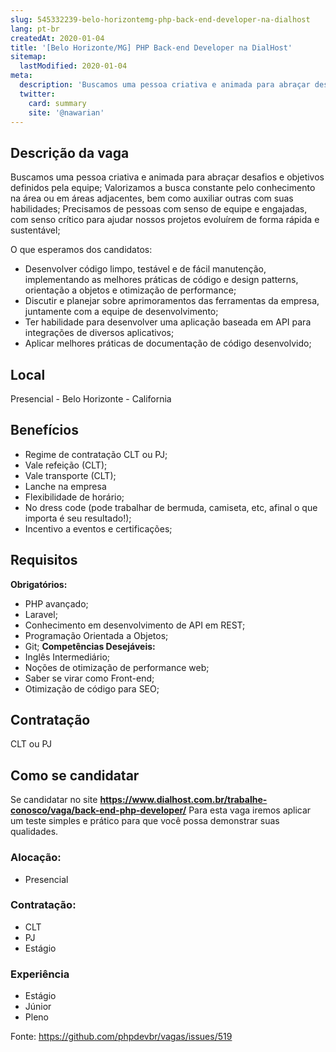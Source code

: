 ```yaml
---
slug: 545332239-belo-horizontemg-php-back-end-developer-na-dialhost
lang: pt-br
createdAt: 2020-01-04
title: '[Belo Horizonte/MG] PHP Back-end Developer na DialHost'
sitemap:
  lastModified: 2020-01-04
meta:
  description: 'Buscamos uma pessoa criativa e animada para abraçar desafios e objetivos definidos pela equipe; Valorizamos a busca constante pelo conhecimento na área ou em áreas adjacentes, bem como auxiliar outras com suas habilidades; Precisamos de pessoas com senso de equipe e engajadas, com senso crítico para ajudar nossos projetos evoluírem de forma rápida e sustentável; O que esperamos dos candidatos: - Desenvolver código limpo, testável e de fácil manutenção, implementando as melhores práticas de código e design patterns, orientação a objetos e otimização de performance; - Discutir e planejar sobre aprimoramentos das ferramentas da empresa, juntamente com a equipe de desenvolvimento; - Ter habilidade para desenvolver uma aplicação baseada em API para integrações de diversos aplicativos; - Aplicar melhores práticas de documentação de código desenvolvido;'
  twitter:
    card: summary
    site: '@nawarian'
---
```


## Descrição da vaga

Buscamos uma pessoa criativa e animada para abraçar desafios e objetivos definidos pela equipe;
Valorizamos a busca constante pelo conhecimento na área ou em áreas adjacentes, bem como auxiliar outras com suas habilidades;
Precisamos de pessoas com senso de equipe e engajadas, com senso crítico para ajudar nossos projetos evoluírem de forma rápida e sustentável;

O que esperamos dos candidatos:

- Desenvolver código limpo, testável e de fácil manutenção, implementando as melhores práticas de código e design patterns, orientação a objetos e otimização de performance;
- Discutir e planejar sobre aprimoramentos das ferramentas da empresa, juntamente com a equipe de desenvolvimento;
- Ter habilidade para desenvolver uma aplicação baseada em API para integrações de diversos aplicativos;
- Aplicar melhores práticas de documentação de código desenvolvido;
 
## Local

Presencial - Belo Horizonte - California

## Benefícios
- Regime de contratação CLT ou PJ;
- Vale refeição (CLT);
- Vale transporte (CLT);
- Lanche na empresa
- Flexibilidade de horário;
- No dress code (pode trabalhar de bermuda, camiseta, etc, afinal o que importa é seu resultado!);
- Incentivo a eventos e certificações;

## Requisitos

**Obrigatórios:**
- PHP avançado;
- Laravel;
- Conhecimento em desenvolvimento de API em REST;
- Programação Orientada a Objetos;
- Git;
**Competências Desejáveis:**
- Inglês Intermediário;
- Noções de otimização de performance web;
- Saber se virar como Front-end;
- Otimização de código para SEO;

## Contratação
CLT ou PJ

## Como se candidatar
Se candidatar no site **https://www.dialhost.com.br/trabalhe-conosco/vaga/back-end-php-developer/**
Para esta vaga iremos aplicar um teste simples e prático para que você possa demonstrar suas qualidades.

### Alocação:
- Presencial

### Contratação:
- CLT
- PJ
- Estágio

### Experiência
- Estágio
- Júnior
- Pleno

Fonte: https://github.com/phpdevbr/vagas/issues/519
